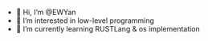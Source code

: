 - 👋 Hi, I’m @EWYan
- 👀 I’m interested in low-level programming
- 🌱 I’m currently learning RUSTLang & os implementation


<!---
EWYan/EWYan is a ✨ special ✨ repository because its `README.md` (this file) appears on your GitHub profile.
You can click the Preview link to take a look at your changes.
--->
